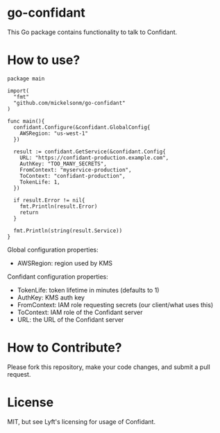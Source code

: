 # go-confidant

This Go package contains functionality to talk to Confidant.


# How to use?

    package main

    import(
      "fmt"
      "github.com/mickelsonm/go-confidant"  
    )

    func main(){
      confidant.Configure(&confidant.GlobalConfig{
        AWSRegion: "us-west-1"  
      })

      result := confidant.GetService(&confidant.Config{
        URL: "https://confidant-production.example.com",
        AuthKey: "TOO_MANY_SECRETS",
        FromContext: "myservice-production",
        ToContext: "confidant-production",
        TokenLife: 1,
      })

      if result.Error != nil{
        fmt.Println(result.Error)
        return
      }

      fmt.Println(string(result.Service))
    }

Global configuration properties:

- AWSRegion: region used by KMS

Confidant configuration properties:

- TokenLife: token lifetime in minutes (defaults to 1)
- AuthKey: KMS auth key
- FromContext: IAM role requesting secrets (our client/what uses this)
- ToContext: IAM role of the Confidant server
- URL: the URL of the Confidant server

# How to Contribute?

Please fork this repository, make your code changes, and submit a pull request.

# License

MIT, but see Lyft's licensing for usage of Confidant.
